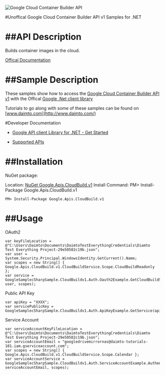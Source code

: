 ﻿![Google Cloud Container Builder API](http://www.google.com/images/icons/product/search-32.gif)

#Unoffical Google Cloud Container Builder API v1 Samples for .NET  

##API Description
=============

Builds container images in the cloud.

[Offical Documentation](https://cloud.google.com/container-builder/docs/)

##Sample Description
=============

These samples show how to access the [Google Cloud Container Builder API v1](https://cloud.google.com/container-builder/docs/) with the Offical [Google .Net client library](https://github.com/google/google-api-dotnet-client)

Tutorials to go along with some of these samples can be found on [www.daimto.com](http://www.daimto.com/)

#Developer Documentation

* [Google API client Library for .NET - Get Started](https://developers.google.com/api-client-library/dotnet/get_started)

* [Supported APIs](https://developers.google.com/api-client-library/dotnet/apis/)

##Installation
=================================

NuGet package:

Location: [NuGet Google.Apis.CloudBuild.v1](https://www.nuget.org/packages/Google.Apis.CloudBuild.v1)
Install Command: PM>  Install-Package Google.Apis.CloudBuild.v1

```
PM> Install-Package Google.Apis.CloudBuild.v1
```

##Usage
=================================

OAuth2
```
var keyFileLocation = @"C:\Users\Daimto\Documents\DaimtoTestEverythingCredentials\Diamto Test Everything Project-29e50502c19b.json";
var user = System.Security.Principal.WindowsIdentity.GetCurrent().Name;
var scopes = new String[] { Google.Apis.CloudBuild.v1.CloudBuildService.Scope.CloudBuildReadonly };
var service = GoogleSamplecSharpSample.CloudBuildv1.Auth.Oauth2Example.GetCloudBuildService(keyFileLocation, user, scopes);
```
Public API Key
```
var apiKey = "XXXX";
var servicePublicKey = GoogleSamplecSharpSample.CloudBuildv1.Auth.ApiKeyExample.GetService(apiKey);
```
Service Account
```
var serviceAccountKeyFileLocation = @"C:\Users\Daimto\Documents\DaimtoTestEverythingCredentials\Diamto Test Everything Project-29e50502c19b.json";
var serviceAccountEmail = "googledrivemirrornas@daimto-tutorials-101.iam.gserviceaccount.com";
var scopes = new String[] { Google.Apis.CloudBuild.v1.CloudBuildService.Scope.Calendar };            
var serviceAccountService = GoogleSamplecSharpSample.CloudBuildv1.Auth.ServiceAccountExample.AuthenticateServiceAccount(serviceAccountKeyFileLocation, serviceAccountEmail, scopes);
```
